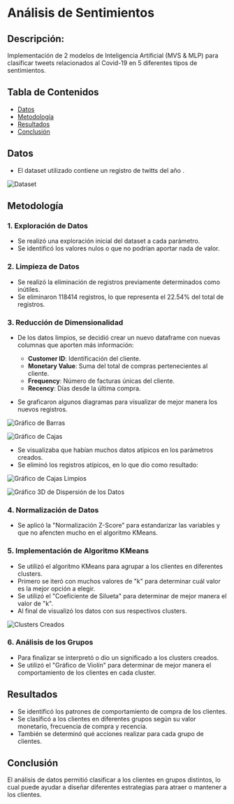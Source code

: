 # Análisis de Sentimientos

## Descripción:
Implementación de 2 modelos de Inteligencia Artificial (MVS &amp; MLP) para clasificar tweets relacionados al Covid-19 en 5 diferentes tipos de sentimientos.


## Tabla de Contenidos 
- [Datos](#datos)
- [Metodología](#metodología)
- [Resultados](#resultados)
- [Conclusión](#conclusión)

## Datos 
- El dataset utilizado contiene un registro de twitts del año .

![Dataset](Imágenes/Dataset.png)

## Metodología 

### 1. Exploración de Datos 
- Se realizó una exploración inicial del dataset a cada parámetro.
- Se identificó los valores nulos o que no podrían aportar nada de valor.

### 2. Limpieza de Datos 
- Se realizó la eliminación de registros previamente determinados como inútiles.
- Se eliminaron 118414 registros, lo que representa el 22.54% del total de registros.

### 3. Reducción de Dimensionalidad 
- De los datos limpios, se decidió crear un nuevo dataframe con nuevas columnas que aporten más información:
  - **Customer ID**: Identificación del cliente.
  - **Monetary Value**: Suma del total de compras pertenecientes al cliente. 
  - **Frequency**: Número de facturas únicas del cliente.
  - **Recency**: Días desde la última compra.

- Se graficaron algunos diagramas para visualizar de mejor manera los nuevos registros.
 
![Gráfico de Barras](Imágenes/Gráfico_Barras.png)

![Gráfico de Cajas](Imágenes/Gráfico_Cajas.png)

- Se visualizaba que habían muchos datos atípicos en los parámetros creados.
- Se eliminó los registros atípicos, en lo que dio como resultado:

![Gráfico de Cajas Limpios](Imágenes/Gráfico_Cajas_No_Atípicos.png)

![Gráfico 3D de Dispersión de los Datos](Imágenes/Gráfico_Dispersión.png)

### 4. Normalización de Datos 
- Se aplicó la "Normalización Z-Score" para estandarizar las variables y que no afencten mucho en el algoritmo KMeans.

### 5. Implementación de Algoritmo KMeans 
- Se utilizó el algoritmo KMeans para agrupar a los clientes en diferentes clusters.
- Primero se iteró con muchos valores de "k" para determinar cuál valor es la mejor opción a elegir.
- Se utilizó el "Coeficiente de Silueta" para determinar de mejor manera el valor de "k".
- Al final de visualizó los datos con sus respectivos clusters.

![Clusters Creados](Imágenes/Clusters.png)

### 6. Análisis de los Grupos 
- Para finalizar se interpretó o dio un significado a los clusters creados.
- Se utilizó el "Gráfico de Violín" para determinar de mejor manera el comportamiento de los clientes en cada cluster.

## Resultados 
- Se identificó los patrones de comportamiento de compra de los clientes.
- Se clasificó a los clientes en diferentes grupos según su valor monetario, frecuencia de compra y recencia.
- También se determinó qué acciones realizar para cada grupo de clientes.

## Conclusión 
El análisis de datos permitió clasificar a los clientes en grupos distintos, lo cual puede ayudar a diseñar diferentes estrategias para atraer o mantener a los clientes.  
